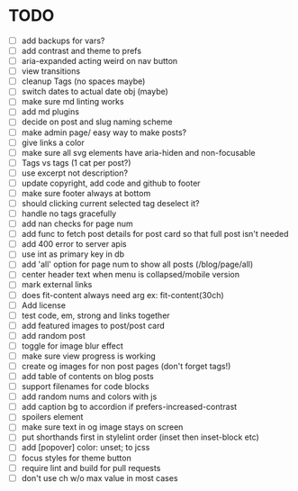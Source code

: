 # TODO

- [ ] add backups for vars?
- [ ] add contrast and theme to prefs
- [ ] aria-expanded acting weird on nav button
- [ ] view transitions
- [ ] cleanup Tags (no spaces maybe)
- [ ] switch dates to actual date obj (maybe)
- [ ] make sure md linting works
- [ ] add md plugins
- [ ] decide on post and slug naming scheme
- [ ] make admin page/ easy way to make posts?
- [ ] give links a color
- [ ] make sure all svg elements have aria-hiden and non-focusable
- [ ] Tags vs tags (1 cat per post?)
- [ ] use excerpt not description?
- [ ] update copyright, add code and github to footer
- [ ] make sure footer always at bottom
- [ ] should clicking current selected tag deselect it?
- [ ] handle no tags gracefully
- [ ] add nan checks for page num
- [ ] add func to fetch post details for post card so that full post isn't needed
- [ ] add 400 error to server apis
- [ ] use int as primary key in db
- [ ] add 'all' option for page num to show all posts (/blog/page/all)
- [ ] center header text when menu is collapsed/mobile version
- [ ] mark external links
- [ ] does fit-content always need arg ex: fit-content(30ch)
- [ ] Add license
- [ ] test code, em, strong and links together
- [ ] add featured images to post/post card
- [ ] add random post
- [ ] toggle for image blur effect
- [ ] make sure view progress is working
- [ ] create og images for non post pages (don't forget tags!)
- [ ] add table of contents on blog posts
- [ ] support filenames for code blocks
- [ ] add random nums and colors with js
- [ ] add caption bg to accordion if prefers-increased-contrast
- [ ] spoilers element
- [ ] make sure text in og image stays on screen
- [ ] put shorthands first in stylelint order (inset then inset-block etc)
- [ ] add [popover] color: unset; to jcss
- [ ] focus styles for theme button
- [ ] require lint and build for pull requests
- [ ] don't use ch w/o max value in most cases
